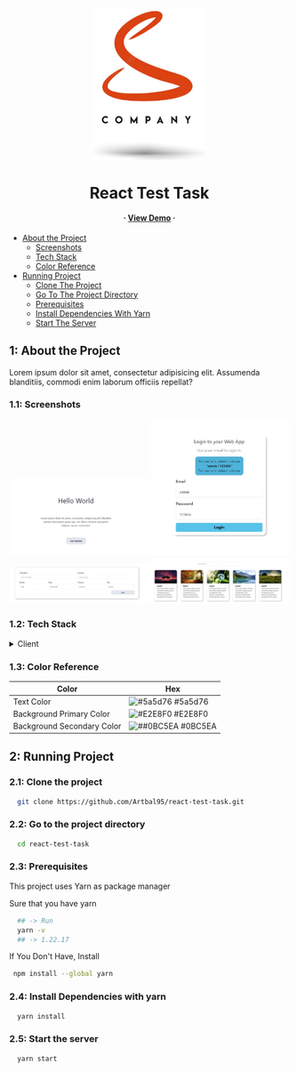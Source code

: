 <div  align="center">
  <img src="src/assets/images/logo/logo.png" alt="logo" width="200" height="auto" />

  <h1>React Test Task</h1>

  <h4>
      <span> · </span>
      <a href="https://react-test-task-a7vw1oh4j-artbal95.vercel.app/">View Demo</a>
      <span> · </span>
  </h4>
</div>

- [About the Project](#1-about-the-project)
    * [Screenshots](#11-screenshots)
    * [Tech Stack](#12-tech-stack)
    * [Color Reference](#13-color-reference)
- [Running Project](#2-running-project)
    * [Clone The Project](#21-clone-the-project)
    * [Go To The Project Directory](#22-go-to-the-project-directory)
    * [Prerequisites](#23-prerequisites)
    * [Install Dependencies With Yarn](#24-install-dependencies-with-yarn)
    * [Start The Server](#25-start-the-server)

## 1: About the Project
  <p>
    Lorem ipsum dolor sit amet, consectetur adipisicing elit. 
    Assumenda blanditiis, commodi enim laborum officiis repellat?
  </p>

### 1.1: Screenshots

<div align="center"> 
  <img src="src/assets/images/screenshots/screen1.jpg" alt="screenshot" width="250" height="auto" />
  <img src="src/assets/images/screenshots/screen2.jpg" alt="screenshot" width="250" height="auto"/>
  <img src="src/assets/images/screenshots/screen3.jpg" alt="screenshot" width="250" height="auto"/>
  <img src="src/assets/images/screenshots/screen4.jpg" alt="screenshot" width="250" height="auto"/>
</div>

### 1.2: Tech Stack

<details>
  <summary>Client</summary>
  <ul>
    <li><a href="https://www.typescriptlang.org/">Typescript</a></li>
    <li><a href="https://reactjs.org/">React.js</a></li>
    <li><a href="https://chakra-ui.com/">Chakra UI</a></li>
  </ul>
</details>

### 1.3: Color Reference

| Color                      | Hex                                                                      |
|----------------------------|--------------------------------------------------------------------------|
| Text Color                 | ![#5a5d76](https://via.placeholder.com/15/5a5d76/5a5d76?Text=+) #5a5d76  |
| Background Primary Color   | ![#E2E8F0](https://via.placeholder.com/15/E2E8F0/E2E8F0?Text=+) #E2E8F0  |
| Background Secondary Color | ![##0BC5EA](https://via.placeholder.com/15/0BC5EA/0BC5EA?Text=+) #0BC5EA |

## 2: Running Project

### 2.1: Clone the project

```bash
  git clone https://github.com/Artbal95/react-test-task.git
```

### 2.2: Go to the project directory

```bash
  cd react-test-task
```

### 2.3: Prerequisites

This project uses Yarn as package manager

Sure that you have yarn

```bash
  ## -> Run
  yarn -v
  ## -> 1.22.17
```

If You Don't Have, Install

```bash
 npm install --global yarn
```

### 2.4: Install Dependencies with yarn

```bash
  yarn install
```

### 2.5: Start the server

```bash
  yarn start
```